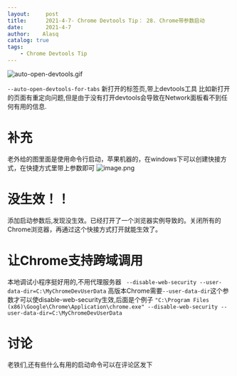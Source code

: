 ```yaml
---
layout:     post
title:      2021-4-7- Chrome Devtools Tip： 28. Chrome带参数启动
date:       2021-4-7
author:    Alasq
catalog: true
tags:
    - Chrome Devtools Tip
---
```


![auto-open-devtools.gif](https://upload-images.jianshu.io/upload_images/8156292-cbfad927c7427d7f.gif?imageMogr2/auto-orient/strip)

`--auto-open-devtools-for-tabs` 新打开的标签页,带上devtools工具
比如新打开的页面有重定向问题,但是由于没有打开devtools会导致在Network面板看不到任何有用的信息.

# 补充
老外给的图里面是使用命令行启动，苹果机器的，在windows下可以创建快接方式，在快捷方式里带上参数即可
![image.png](https://upload-images.jianshu.io/upload_images/8156292-27dd854e848f6924.png?imageMogr2/auto-orient/strip%7CimageView2/2/w/1240)

# 没生效！！
添加启动参数后,发现没生效。已经打开了一个浏览器实例导致的。关闭所有的Chrome浏览器，再通过这个快接方式打开就能生效了。

# 让Chrome支持跨域调用
本地调试小程序挺好用的,不用代理服务器
` --disable-web-security --user-data-dir=C:\MyChromeDevUserData` 高版本Chrome需要`--user-data-dir`这个参数才可以使disable-web-security生效,后面是个例子
`"C:\Program Files (x86)\Google\Chrome\Application\chrome.exe" --disable-web-security --user-data-dir=C:\MyChromeDevUserData`

# 讨论
老铁们,还有些什么有用的启动命令可以在评论区发下

